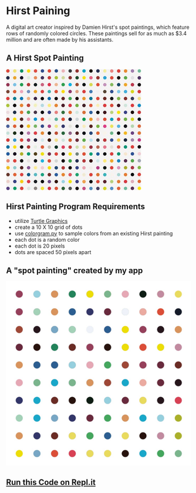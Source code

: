 # Hirst Paining
A digital art creator inspired by Damien Hirst's spot paintings, which feature rows of randomly colored 
circles. These paintings sell for as much as $3.4 million and are often made by his assistants.

## A Hirst Spot Painting
![Hirst Painting](image.jpg)

## Hirst Painting Program Requirements
- utilize [Turtle Graphics](https://docs.python.org/3/library/turtle.html#module-turtle)
- create a 10 X 10 grid of dots
- use [colorgram.py](https://pypi.org/project/colorgram.py/) to sample colors from an existing Hirst painting
- each dot is a random color
- each dot is 20 pixels
- dots are spaced 50 pixels apart

## A "spot painting" created by my app
![my Hirst](my_hirst.jpg)

## [Run this Code on Repl.it](https://replit.com/@SaraStrasner/Hirst-Painting)